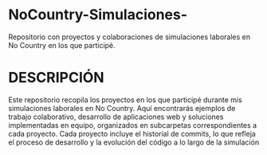 # NoCountry-Simulaciones-
Repositorio con proyectos y colaboraciones de simulaciones laborales en No Country en los que participé.

# DESCRIPCIÓN
Este repositorio recopila los proyectos en los que participé durante mis simulaciones laborales en No Country. Aquí encontrarás ejemplos de trabajo colaborativo, desarrollo de aplicaciones web y soluciones implementadas en equipo, organizados en subcarpetas correspondientes a cada proyecto. Cada proyecto incluye el historial de commits, lo que refleja el proceso de desarrollo y la evolución del código a lo largo de la simulación
